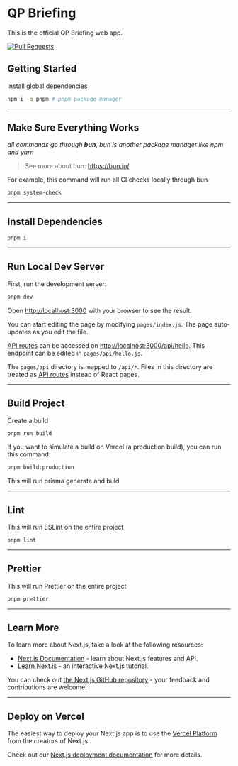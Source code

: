 # QP Briefing

This is the official QP Briefing web app.

[![Pull Requests](https://github.com/iPolitics-Ltd/qp-briefing/actions/workflows/pr.yml/badge.svg?branch=main)](https://github.com/iPolitics-Ltd/qp-briefing/actions/workflows/pr.yml)

## Getting Started

Install global dependencies

```sh
npm i -g pnpm # pnpm package manager
```

---

## Make Sure Everything Works

_all commands go through **bun**, bun is another package manager like npm and yarn_

> See more about bun: https://bun.io/

For example, this command will run all CI checks locally through bun

```sh
pnpm system-check
```

---

## Install Dependencies

```sh
pnpm i
```

---

## Run Local Dev Server

First, run the development server:

```sh
pnpm dev
```

Open [http://localhost:3000](http://localhost:3000) with your browser to see the result.

You can start editing the page by modifying `pages/index.js`. The page auto-updates as you edit the file.

[API routes](https://nextjs.org/docs/api-routes/introduction) can be accessed on [http://localhost:3000/api/hello](http://localhost:3000/api/hello). This endpoint can be edited in `pages/api/hello.js`.

The `pages/api` directory is mapped to `/api/*`. Files in this directory are treated as [API routes](https://nextjs.org/docs/api-routes/introduction) instead of React pages.

---

## Build Project

Create a build

```sh
pnpm run build
```

If you want to simulate a build on Vercel (a production build), you can run this command:

```sh
pnpm build:production
```

This will run prisma generate and buld

---

## Lint

This will run ESLint on the entire project

```sh
pnpm lint
```

---

## Prettier

This will run Prettier on the entire project

```sh
pnpm prettier
```

---

## Learn More

To learn more about Next.js, take a look at the following resources:

- [Next.js Documentation](https://nextjs.org/docs) - learn about Next.js features and API.
- [Learn Next.js](https://nextjs.org/learn) - an interactive Next.js tutorial.

You can check out [the Next.js GitHub repository](https://github.com/vercel/next.js/) - your feedback and contributions are welcome!

---

## Deploy on Vercel

The easiest way to deploy your Next.js app is to use the [Vercel Platform](https://vercel.com/new?utm_medium=default-template&filter=next.js&utm_source=create-next-app&utm_campaign=create-next-app-readme) from the creators of Next.js.

Check out our [Next.js deployment documentation](https://nextjs.org/docs/deployment) for more details.
